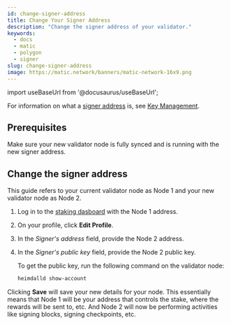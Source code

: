```yaml
---
id: change-signer-address
title: Change Your Signer Address
description: "Change the signer address of your validator."
keywords:
  - docs
  - matic
  - polygon
  - signer
slug: change-signer-address
image: https://matic.network/banners/matic-network-16x9.png
---
```


import useBaseUrl from '@docusaurus/useBaseUrl';

For information on what a [signer address](../glossary#signer-address) is, see [Key Management](../validator/core-components/key-management).

## Prerequisites

Make sure your new validator node is fully synced and is running with the new signer address.

## Change the signer address

This guide refers to your current validator node as Node 1 and your new validator node as Node 2.

1. Log in to the [staking dasboard](https://wallet.polygon.technology/staking/) with the Node 1 address.
1. On your profile, click **Edit Profile**.
1. In the *Signer's address* field, provide the Node 2 address.
1. In the *Signer's public key* field, provide the Node 2 public key.

   To get the public key, run the following command on the validator node:

   ```sh
   heimdalld show-account
   ```

Clicking **Save** will save your new details for your node. This essentially means that Node 1 will be your address that controls the stake, where the rewards will be sent to, etc. And Node 2 will now be performing activities like signing blocks, signing checkpoints, etc.
